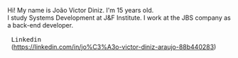 Hi! My name is João Victor Diniz. I'm 15 years old.
<br>I study Systems Development at J&F Institute. I work at the JBS company as a back-end developer.
<br> <kbd> <br> Linkedin <br> </kbd>(https://linkedin.com/in/jo%C3%A3o-victor-diniz-araujo-88b440283)
